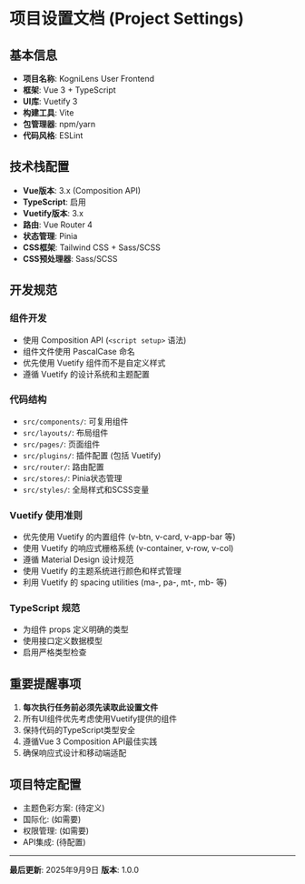 # 项目设置文档 (Project Settings)

## 基本信息
- **项目名称**: KogniLens User Frontend
- **框架**: Vue 3 + TypeScript
- **UI库**: Vuetify 3
- **构建工具**: Vite
- **包管理器**: npm/yarn
- **代码风格**: ESLint

## 技术栈配置
- **Vue版本**: 3.x (Composition API)
- **TypeScript**: 启用
- **Vuetify版本**: 3.x
- **路由**: Vue Router 4
- **状态管理**: Pinia
- **CSS框架**: Tailwind CSS + Sass/SCSS
- **CSS预处理器**: Sass/SCSS

## 开发规范
### 组件开发
- 使用 Composition API (`<script setup>` 语法)
- 组件文件使用 PascalCase 命名
- 优先使用 Vuetify 组件而不是自定义样式
- 遵循 Vuetify 的设计系统和主题配置

### 代码结构
- `src/components/`: 可复用组件
- `src/layouts/`: 布局组件
- `src/pages/`: 页面组件
- `src/plugins/`: 插件配置 (包括 Vuetify)
- `src/router/`: 路由配置
- `src/stores/`: Pinia状态管理
- `src/styles/`: 全局样式和SCSS变量

### Vuetify 使用准则
- 优先使用 Vuetify 的内置组件 (v-btn, v-card, v-app-bar 等)
- 使用 Vuetify 的响应式栅格系统 (v-container, v-row, v-col)
- 遵循 Material Design 设计规范
- 使用 Vuetify 的主题系统进行颜色和样式管理
- 利用 Vuetify 的 spacing utilities (ma-, pa-, mt-, mb- 等)

### TypeScript 规范
- 为组件 props 定义明确的类型
- 使用接口定义数据模型
- 启用严格类型检查

## 重要提醒事项
1. **每次执行任务前必须先读取此设置文件**
2. 所有UI组件优先考虑使用Vuetify提供的组件
3. 保持代码的TypeScript类型安全
4. 遵循Vue 3 Composition API最佳实践
5. 确保响应式设计和移动端适配

## 项目特定配置
- 主题色彩方案: (待定义)
- 国际化: (如需要)
- 权限管理: (如需要)
- API集成: (待配置)

---
**最后更新**: 2025年9月9日
**版本**: 1.0.0
